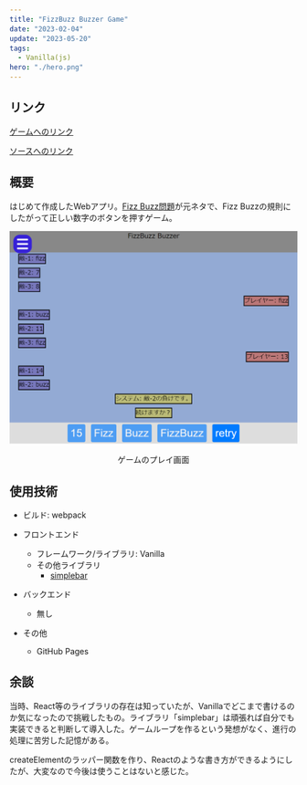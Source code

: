 ```yaml
---
title: "FizzBuzz Buzzer Game"
date: "2023-02-04"
update: "2023-05-20"
tags:
  - Vanilla(js)
hero: "./hero.png"
---
```


## リンク

[ゲームへのリンク](https://tomsal25.github.io/fizzbuzz-buzzer/)

[ソースへのリンク](https://github.com/tomsal25/fizzbuzz-buzzer)

## 概要

はじめて作成したWebアプリ。[Fizz Buzz問題](https://ja.wikipedia.org/wiki/Fizz_Buzz)が元ネタで、Fizz Buzzの規則にしたがって正しい数字のボタンを押すゲーム。

![ゲームのプレイ画面](./main.png)
<div style="text-align:center">ゲームのプレイ画面</div>

## 使用技術

- ビルド: webpack

- フロントエンド
  - フレームワーク/ライブラリ: Vanilla
  - その他ライブラリ
    - [simplebar](https://github.com/Grsmto/simplebar)

- バックエンド
  - 無し

- その他
  - GitHub Pages

## 余談

当時、React等のライブラリの存在は知っていたが、Vanillaでどこまで書けるのか気になったので挑戦したもの。ライブラリ「simplebar」は頑張れば自分でも実装できると判断して導入した。ゲームループを作るという発想がなく、進行の処理に苦労した記憶がある。

createElementのラッパー関数を作り、Reactのような書き方ができるようにしたが、大変なので今後は使うことはないと感じた。
